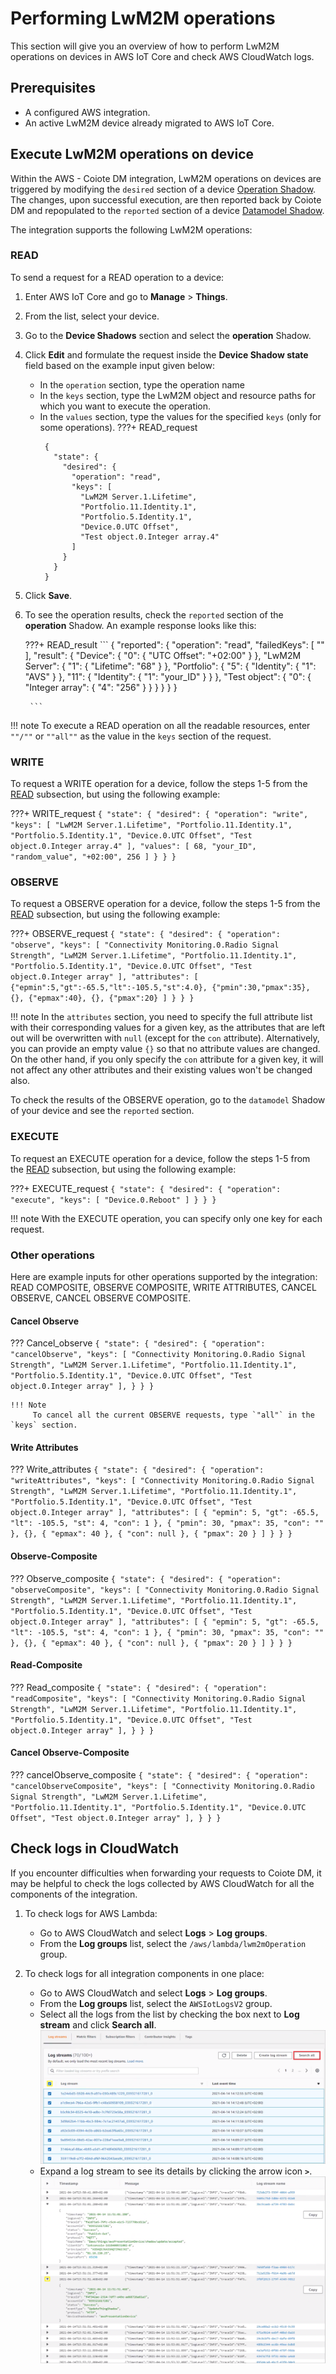# Performing LwM2M operations

This section will give you an overview of how to perform LwM2M operations on devices in AWS IoT Core and check AWS CloudWatch logs.

## Prerequisites

- A configured AWS integration.
- An active LwM2M device already migrated to AWS IoT Core.

## Execute LwM2M operations on device

Within the AWS - Coiote DM integration, LwM2M operations on devices are triggered by modifying the `desired` section of a device [Operation Shadow](../Concepts/AWS_Integration_concepts.md#operation-shadow). The changes, upon successful execution, are then reported back by Coiote DM and repopulated to the `reported` section of a device [Datamodel Shadow](../Concepts/AWS_Integration_concepts.md#datamodel-shadow).

The integration supports the following LwM2M operations:

### READ

To send a request for a READ operation to a device:

1. Enter AWS IoT Core and go to **Manage** > **Things**.
2. From the list, select your device.
3. Go to the **Device Shadows** section and select the **operation** Shadow.    
4. Click **Edit** and formulate the request inside the **Device Shadow state** field based on the example input given below:
     - In the `operation` section, type the operation name
     - In the `keys` section, type the LwM2M object and resource paths for which you want to execute the operation.
     - In the `values` section, type the values for the specified `keys` (only for some operations).
    ???+ READ_request
        ```
         {
           "state": {
             "desired": {
               "operation": "read",
               "keys": [
                 "LwM2M Server.1.Lifetime",
                 "Portfolio.11.Identity.1",
                 "Portfolio.5.Identity.1",
                 "Device.0.UTC Offset",
                 "Test object.0.Integer array.4"
               ]
             }
           }
         }
        ```

5. Click **Save**.
6. To see the operation results, check the `reported` section of the **operation** Shadow. An example response looks like this:

    ???+ READ_result
        ```
        {
          "reported": {
            "operation": "read",
            "failedKeys": [
              ""
            ],
            "result": {
              "Device": {
                "0": {
                  "UTC Offset": "+02:00"
                }
              },
              "LwM2M Server": {
                "1": {
                  "Lifetime": "68"
                }
              },
              "Portfolio": {
                "5": {
                  "Identity": {
                    "1": "AVS"
                  }
                },
                "11": {
                  "Identity": {
                    "1": "your_ID"
                  }
                }
              },
              "Test object": {
                "0": {
                  "Integer array": {
                    "4": "256"
                  }
                }
              }
            }
          }
        }

        ```

!!! note
    To execute a READ operation on all the readable resources, enter `""/""` or `""all""` as the value in the `keys` section of the request.

### WRITE

To request a WRITE operation for a device, follow the steps 1-5 from the [READ](#read) subsection, but using the following example:

???+ WRITE_request
    ```
     {
       "state": {
           "desired": {
             "operation": "write",
             "keys": [
               "LwM2M Server.1.Lifetime",
               "Portfolio.11.Identity.1",
               "Portfolio.5.Identity.1",
               "Device.0.UTC Offset",
               "Test object.0.Integer array.4"
             ],
             "values": [
               68,
               "your_ID",
               "random_value",
               "+02:00",
               256
             ]
           }
         }
     }
    ```


### OBSERVE

To request a OBSERVE operation for a device, follow the steps 1-5 from the [READ](#read) subsection, but using the following example:

???+ OBSERVE_request
    ```
     {
       "state": {
           "desired": {
             "operation": "observe",
             "keys": [
               "Connectivity Monitoring.0.Radio Signal Strength",
               "LwM2M Server.1.Lifetime",
               "Portfolio.11.Identity.1",
               "Portfolio.5.Identity.1",
               "Device.0.UTC Offset",
               "Test object.0.Integer array"
             ],
             "attributes": [
               {"epmin":5,"gt":-65.5,"lt":-105.5,"st":4.0},
               {"pmin":30,"pmax":35},
               {},
               {"epmax":40},
               {},
               {"pmax":20}
             ]
           }
         }
     }
    ```

!!! note
    In the `attributes` section, you need to specify the full attribute list with their corresponding values for a given key, as the attributes that are left out will be overwritten with `null` (except for the `con` attribute). Alternatively, you can provide an empty value `{}` so that no attribute values are changed. On the other hand, if you only specify the `con` attribute for a given key, it will not affect any other attributes and their existing values won't be changed also.

To check the results of the OBSERVE operation, go to the `datamodel` Shadow of your device and see the `reported` section.

### EXECUTE

To request an EXECUTE operation for a device, follow the steps 1-5 from the [READ](#read) subsection, but using the following example:

???+ EXECUTE_request
    ```
     {
       "state": {
           "desired": {
             "operation": "execute",
             "keys": [
               "Device.0.Reboot"
             ]
           }
         }
     }
    ```

!!! note
    With the EXECUTE operation, you can specify only one key for each request.

### Other operations

Here are example inputs for other operations supported by the integration: READ COMPOSITE, OBSERVE COMPOSITE, WRITE ATTRIBUTES, CANCEL OBSERVE, CANCEL OBSERVE COMPOSITE.

#### Cancel Observe

??? Cancel_observe
    ```
     {
       "state": {
           "desired": {
             "operation": "cancelObserve",
             "keys": [
               "Connectivity Monitoring.0.Radio Signal Strength",
               "LwM2M Server.1.Lifetime",
               "Portfolio.11.Identity.1",
               "Portfolio.5.Identity.1",
               "Device.0.UTC Offset",
               "Test object.0.Integer array"
             ],
           }
         }
     }
    ```

    !!! Note
         To cancel all the current OBSERVE requests, type `"all"` in the `keys` section.

#### Write Attributes

??? Write_attributes
    ```
     {
       "state": {
           "desired": {
             "operation": "writeAttributes",
             "keys": [
               "Connectivity Monitoring.0.Radio Signal Strength",
               "LwM2M Server.1.Lifetime",
               "Portfolio.11.Identity.1",
               "Portfolio.5.Identity.1",
               "Device.0.UTC Offset",
               "Test object.0.Integer array"
             ],
             "attributes": [
               {
                 "epmin": 5,
                 "gt": -65.5,
                 "lt": -105.5,
                 "st": 4,
                 "con": 1
               },
               {
                 "pmin": 30,
                 "pmax": 35,
                 "con": ""
               },
               {},
               {
                 "epmax": 40
               },
               {
                 "con": null
               },
               {
                 "pmax": 20
               }
             ]
           }
         }
     }
    ```

#### Observe-Composite

??? Observe_composite
      ```
       {
         "state": {
             "desired": {
               "operation": "observeComposite",
               "keys": [
                 "Connectivity Monitoring.0.Radio Signal Strength",
                 "LwM2M Server.1.Lifetime",
                 "Portfolio.11.Identity.1",
                 "Portfolio.5.Identity.1",
                 "Device.0.UTC Offset",
                 "Test object.0.Integer array"
               ],
               "attributes": [
                 {
                   "epmin": 5,
                   "gt": -65.5,
                   "lt": -105.5,
                   "st": 4,
                   "con": 1
                 },
                 {
                   "pmin": 30,
                   "pmax": 35,
                   "con": ""
                 },
                 {},
                 {
                   "epmax": 40
                 },
                 {
                   "con": null
                 },
                 {
                   "pmax": 20
                 }
               ]
             }
           }
       }
      ```

#### Read-Composite

??? Read_composite
      ```
       {
         "state": {
             "desired": {
               "operation": "readComposite",
               "keys": [
                 "Connectivity Monitoring.0.Radio Signal Strength",
                 "LwM2M Server.1.Lifetime",
                 "Portfolio.11.Identity.1",
                 "Portfolio.5.Identity.1",
                 "Device.0.UTC Offset",
                 "Test object.0.Integer array"
               ],
             }
           }
       }
      ```

#### Cancel Observe-Composite

??? cancelObserve_composite
      ```
       {
         "state": {
             "desired": {
               "operation": "cancelObserveComposite",
               "keys": [
                 "Connectivity Monitoring.0.Radio Signal Strength",
                 "LwM2M Server.1.Lifetime",
                 "Portfolio.11.Identity.1",
                 "Portfolio.5.Identity.1",
                 "Device.0.UTC Offset",
                 "Test object.0.Integer array"
               ],
             }
           }
       }
      ```

## Check logs in CloudWatch

If you encounter difficulties when forwarding your requests to Coiote DM, it may be helpful to check the logs collected by AWS CloudWatch for all the components of the integration.

1. To check logs for AWS Lambda:
    - Go to AWS CloudWatch and select **Logs** > **Log groups**.
    - From the **Log groups** list, select the `/aws/lambda/lwm2mOperation` group.

2. To check logs for all integration components in one place:
    - Go to AWS CloudWatch and select **Logs** > **Log groups**.
    - From the **Log groups** list, select the `AWSIotLogsV2` group.
    - Select all the logs from the list by checking the box next to **Log stream** and click **Search all**.
      ![Search in all logs](images/all_logs.png "Search in all logs")
    - Expand a log stream to see its details by clicking the arrow icon **`>`**.
      ![Expand log stream](images/expand_log.png "Expand log stream")
